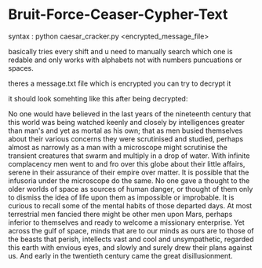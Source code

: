 # Bruit-Force-Ceaser-Cypher-Text
syntax : python caesar_cracker.py <encrypted_message_file>

basically tries every shift and u need to manually search which one is redable and only works with alphabets not with numbers puncuations or spaces.

theres a message.txt file which is encrypted you can try to decrypt it

it should look somehting like this after being decrypted:

No one would have believed in the last years of the nineteenth century that
this world was being watched keenly and closely by intelligences greater
than man's and yet as mortal as his own; that as men busied themselves about
their various concerns they were scrutinised and studied, perhaps almost
as narrowly as a man with a microscope might scrutinise the transient
creatures that swarm and multiply in a drop of water. With infinite
complacency men went to and fro over this globe about their little affairs,
serene in their assurance of their empire over matter. It is possible
that the infusoria under the microscope do the same. No one gave a thought
to the older worlds of space as sources of human danger, or thought of
them only to dismiss the idea of life upon them as impossible or
improbable. It is curious to recall some of the mental habits of those
departed days. At most terrestrial men fancied there might be other men
upon Mars, perhaps inferior to themselves and ready to welcome a
missionary enterprise. Yet across the gulf of space, minds that
are to our minds as ours are to those of the beasts that perish,
intellects vast and cool and unsympathetic, regarded this earth with envious
eyes, and slowly and surely drew their plans against us.
And early in the twentieth century came the great disillusionment.
